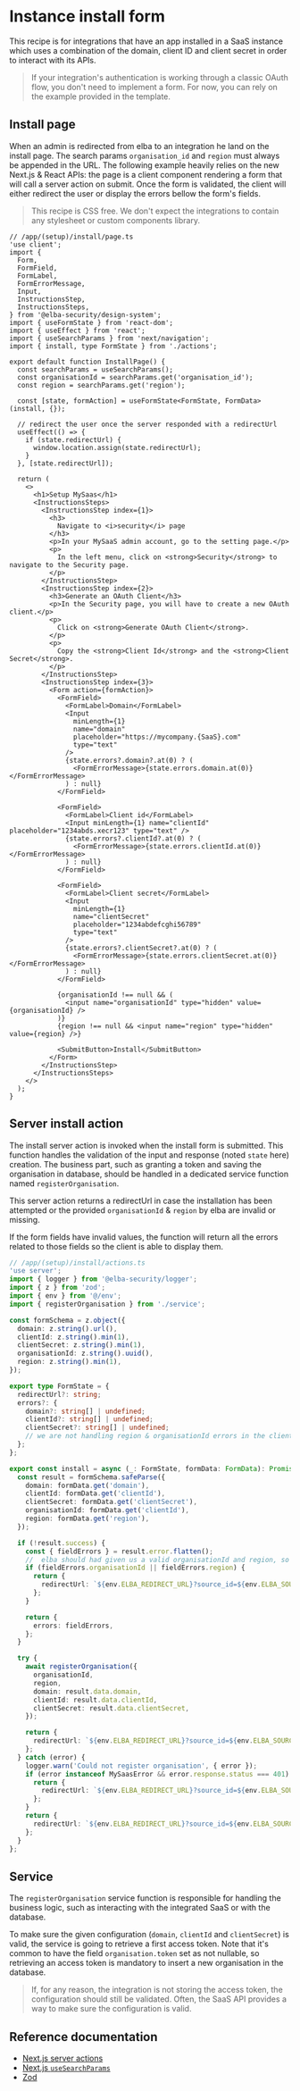 # Instance install form

This recipe is for integrations that have an app installed in a SaaS instance which uses a combination of the domain, client ID and client secret in order to interact with its APIs.

> If your integration's authentication is working through a classic OAuth flow, you don't need to implement a form. For now, you can rely on the example provided in the template.

## Install page

When an admin is redirected from elba to an integration he land on the install page. The search params `organisation_id` and `region` must always be appended in the URL. The following example heavily relies on the new Next.js & React APIs: the page is a client component rendering a form that will call a server action on submit. Once the form is validated, the client will either redirect the user or display the errors bellow the form's fields.

> This recipe is CSS free. We don't expect the integrations to contain any stylesheet or custom components library.

```tsx
// /app/(setup)/install/page.ts
'use client';
import {
  Form,
  FormField,
  FormLabel,
  FormErrorMessage,
  Input,
  InstructionsStep,
  InstructionsSteps,
} from '@elba-security/design-system';
import { useFormState } from 'react-dom';
import { useEffect } from 'react';
import { useSearchParams } from 'next/navigation';
import { install, type FormState } from './actions';

export default function InstallPage() {
  const searchParams = useSearchParams();
  const organisationId = searchParams.get('organisation_id');
  const region = searchParams.get('region');

  const [state, formAction] = useFormState<FormState, FormData>(install, {});

  // redirect the user once the server responded with a redirectUrl
  useEffect(() => {
    if (state.redirectUrl) {
      window.location.assign(state.redirectUrl);
    }
  }, [state.redirectUrl]);

  return (
    <>
      <h1>Setup MySaas</h1>
      <InstructionsSteps>
        <InstructionsStep index={1}>
          <h3>
            Navigate to <i>security</i> page
          </h3>
          <p>In your MySaaS admin account, go to the setting page.</p>
          <p>
            In the left menu, click on <strong>Security</strong> to navigate to the Security page.
          </p>
        </InstructionsStep>
        <InstructionsStep index={2}>
          <h3>Generate an OAuth Client</h3>
          <p>In the Security page, you will have to create a new OAuth client.</p>
          <p>
            Click on <strong>Generate OAuth Client</strong>.
          </p>
          <p>
            Copy the <strong>Client Id</strong> and the <strong>Client Secret</strong>.
          </p>
        </InstructionsStep>
        <InstructionsStep index={3}>
          <Form action={formAction}>
            <FormField>
              <FormLabel>Domain</FormLabel>
              <Input
                minLength={1}
                name="domain"
                placeholder="https://mycompany.{SaaS}.com"
                type="text"
              />
              {state.errors?.domain?.at(0) ? (
                <FormErrorMessage>{state.errors.domain.at(0)}</FormErrorMessage>
              ) : null}
            </FormField>

            <FormField>
              <FormLabel>Client id</FormLabel>
              <Input minLength={1} name="clientId" placeholder="1234abds.xecr123" type="text" />
              {state.errors?.clientId?.at(0) ? (
                <FormErrorMessage>{state.errors.clientId.at(0)}</FormErrorMessage>
              ) : null}
            </FormField>

            <FormField>
              <FormLabel>Client secret</FormLabel>
              <Input
                minLength={1}
                name="clientSecret"
                placeholder="1234abdefcghi56789"
                type="text"
              />
              {state.errors?.clientSecret?.at(0) ? (
                <FormErrorMessage>{state.errors.clientSecret.at(0)}</FormErrorMessage>
              ) : null}
            </FormField>

            {organisationId !== null && (
              <input name="organisationId" type="hidden" value={organisationId} />
            )}
            {region !== null && <input name="region" type="hidden" value={region} />}

            <SubmitButton>Install</SubmitButton>
          </Form>
        </InstructionsStep>
      </InstructionsSteps>
    </>
  );
}
```

## Server install action

The install server action is invoked when the install form is submitted. This function handles the validation of the input and response (noted `state` here) creation. The business part, such as granting a token and saving the organisation in database, should be handled in a dedicated service function named `registerOrganisation`.

This server action returns a redirectUrl in case the installation has been attempted or the provided `organisationId` & `region` by elba are invalid or missing.

If the form fields have invalid values, the function will return all the errors related to those fields so the client is able to display them.

```ts
// /app/(setup)/install/actions.ts
'use server';
import { logger } from '@elba-security/logger';
import { z } from 'zod';
import { env } from '@/env';
import { registerOrganisation } from './service';

const formSchema = z.object({
  domain: z.string().url(),
  clientId: z.string().min(1),
  clientSecret: z.string().min(1),
  organisationId: z.string().uuid(),
  region: z.string().min(1),
});

export type FormState = {
  redirectUrl?: string;
  errors?: {
    domain?: string[] | undefined;
    clientId?: string[] | undefined;
    clientSecret?: string[] | undefined;
    // we are not handling region & organisationId errors in the client as fields are hidden
  };
};

export const install = async (_: FormState, formData: FormData): Promise<FormState> => {
  const result = formSchema.safeParse({
    domain: formData.get('domain'),
    clientId: formData.get('clientId'),
    clientSecret: formData.get('clientSecret'),
    organisationId: formData.get('clientId'),
    region: formData.get('region'),
  });

  if (!result.success) {
    const { fieldErrors } = result.error.flatten();
    //  elba should had given us a valid organisationId and region, so we let elba handle this error case
    if (fieldErrors.organisationId || fieldErrors.region) {
      return {
        redirectUrl: `${env.ELBA_REDIRECT_URL}?source_id=${env.ELBA_SOURCE_ID}&error=internal_error`,
      };
    }

    return {
      errors: fieldErrors,
    };
  }

  try {
    await registerOrganisation({
      organisationId,
      region,
      domain: result.data.domain,
      clientId: result.data.clientId,
      clientSecret: result.data.clientSecret,
    });

    return {
      redirectUrl: `${env.ELBA_REDIRECT_URL}?source_id=${env.ELBA_SOURCE_ID}&success=true`,
    };
  } catch (error) {
    logger.warn('Could not register organisation', { error });
    if (error instanceof MySaasError && error.response.status === 401) {
      return {
        redirectUrl: `${env.ELBA_REDIRECT_URL}?source_id=${env.ELBA_SOURCE_ID}&error=unauthorized`,
      };
    }
    return {
      redirectUrl: `${env.ELBA_REDIRECT_URL}?source_id=${env.ELBA_SOURCE_ID}&error=internal_error`,
    };
  }
};
```

## Service

The `registerOrganisation` service function is responsible for handling the business logic, such as interacting with the integrated SaaS or with the database.

To make sure the given configuration (`domain`, `clientId` and `clientSecret`) is valid, the service is going to retrieve a first access token. Note that it's common to have the field `organisation.token` set as not nullable, so retrieving an access token is mandatory to insert a new organisation in the database.

> If, for any reason, the integration is not storing the access token, the configuration should still be validated. Often, the SaaS API provides a way to make sure the configuration is valid.

## Reference documentation

- [Next.js server actions](https://nextjs.org/docs/app/building-your-application/data-fetching/server-actions-and-mutations)
- [Next.js `useSearchParams`](https://nextjs.org/docs/app/api-reference/functions/use-search-params)
- [Zod](https://zod.dev/?id=objects)
